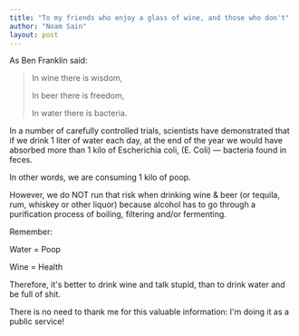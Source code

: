 ```yaml
---
title: "To my friends who enjoy a glass of wine, and those who don't"
author: "Noam Sain"
layout: post
---
```


As Ben Franklin said:

> In wine there is wisdom,
> 
> In beer there is freedom,
> 
> In water there is bacteria.

In a number of carefully controlled trials, scientists have demonstrated that if we drink 1 liter of water each day, at the end of the year we would have absorbed more than 1 kilo of Escherichia coli, (E. Coli) — bacteria found in feces.

In other words, we are consuming 1 kilo of poop.

However, we do NOT run that risk when drinking wine &amp; beer (or tequila, rum, whiskey or other liquor) because alcohol has to go through a purification process of boiling, filtering and/or fermenting.

Remember:

Water = Poop

Wine = Health

Therefore, it's better to drink wine and talk stupid, than to drink water and be full of shit.

There is no need to thank me for this valuable information: I'm doing it as a public service!